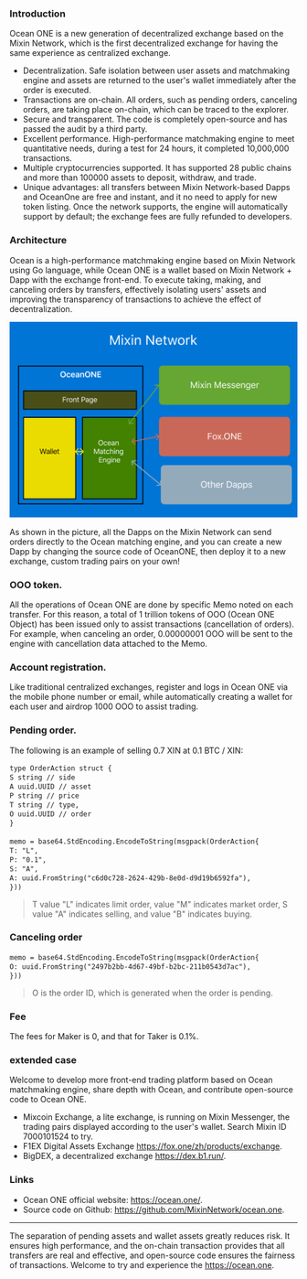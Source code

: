 ### Introduction
Ocean ONE is a new generation of decentralized exchange based on the Mixin Network, which is the first decentralized exchange for having the same experience as centralized exchange.

- Decentralization. Safe isolation between user assets and matchmaking engine and assets are returned to the user's wallet immediately after the order is executed.
- Transactions are on-chain. All orders, such as pending orders, canceling orders, are taking place on-chain, which can be traced to the explorer.
- Secure and transparent. The code is completely open-source and has passed the audit by a third party.
- Excellent performance. High-performance matchmaking engine to meet quantitative needs, during a test for 24 hours, it completed 10,000,000 transactions.
- Multiple cryptocurrencies supported. It has supported 28 public chains and more than 100000 assets to deposit, withdraw, and trade.
- Unique advantages: all transfers between Mixin Network-based Dapps and OceanOne are free and instant, and it no need to apply for new token listing. Once the network supports, the engine will automatically support by default; the exchange fees are fully refunded to developers.

### Architecture
Ocean is a high-performance matchmaking engine based on Mixin Network using Go language, while Ocean ONE is a wallet based on Mixin Network + Dapp with the exchange front-end. To execute taking, making, and canceling orders by transfers, effectively isolating users' assets and improving the transparency of transactions to achieve the effect of decentralization.

![](./ocean-one-structure.png)

As shown in the picture, all the Dapps on the Mixin Network can send orders directly to the Ocean matching engine, and you can create a new Dapp by changing the source code of OceanONE, then deploy it to a new exchange, custom trading pairs on your own!

### OOO token.
All the operations of Ocean ONE are done by specific Memo noted on each transfer. For this reason, a total of 1 trillion tokens of OOO (Ocean ONE Object) has been issued only to assist transactions (cancellation of orders). For example, when canceling an order, 0.00000001 OOO will be sent to the engine with cancellation data attached to the Memo.

### Account registration.
Like traditional centralized exchanges, register and logs in Ocean ONE via the mobile phone number or email, while automatically creating a wallet for each user and airdrop 1000 OOO to assist trading.

### Pending order.
The following is an example of selling 0.7 XIN at 0.1 BTC / XIN:
```golang
type OrderAction struct {
S string // side
A uuid.UUID // asset
P string // price
T string // type,
O uuid.UUID // order
}

memo = base64.StdEncoding.EncodeToString(msgpack(OrderAction{
T: "L",
P: "0.1",
S: "A",
A: uuid.FromString("c6d0c728-2624-429b-8e0d-d9d19b6592fa"),
}))
```
> T value "L" indicates limit order, value "M" indicates market order, S value "A" indicates selling, and value "B" indicates buying.

### Canceling order
```golang
memo = base64.StdEncoding.EncodeToString(msgpack(OrderAction{
O: uuid.FromString("2497b2bb-4d67-49bf-b2bc-211b0543d7ac"),
}))
```
> O is the order ID, which is generated when the order is pending.

### Fee
The fees for Maker is 0, and that for Taker is 0.1%.

### extended case
Welcome to develop more front-end trading platform based on Ocean matchmaking engine, share depth with Ocean, and contribute open-source code to Ocean ONE.
- Mixcoin Exchange, a lite exchange, is running on Mixin Messenger, the trading pairs displayed according to the user's wallet. Search Mixin ID 7000101524 to try.
- F1EX Digital Assets Exchange https://fox.one/zh/products/exchange.
- BigDEX, a decentralized exchange https://dex.b1.run/.

### Links
- Ocean ONE official website: https://ocean.one/.
- Source code on Github: https://github.com/MixinNetwork/ocean.one.

---
The separation of pending assets and wallet assets greatly reduces risk. It ensures high performance, and the on-chain transaction provides that all transfers are real and effective, and open-source code ensures the fairness of transactions. Welcome to try and experience the https://ocean.one.